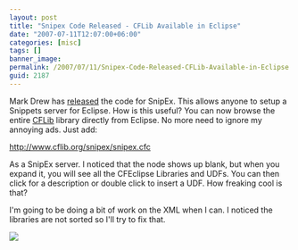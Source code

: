 ```yaml
---
layout: post
title: "Snipex Code Released - CFLib Available in Eclipse"
date: "2007-07-11T12:07:00+06:00"
categories: [misc]
tags: []
banner_image: 
permalink: /2007/07/11/Snipex-Code-Released-CFLib-Available-in-Eclipse
guid: 2187
---
```


Mark Drew has <a href="http://www.markdrew.co.uk/blog/index.cfm/2007/7/11/CFEclipses-SnipEx-server-components-released">released</a> the code for SnipEx. This allows anyone to setup a Snippets server for Eclipse. How is this useful? You can now browse the entire <a href="http://www.cflib.org">CFLib</a> library directly from Eclipse. No more need to ignore my annoying ads. Just add:

http://www.cflib.org/snipex/snipex.cfc

As a SnipEx server. I noticed that the node shows up blank, but when you expand it, you will see all the CFEclipse Libraries and UDFs. You can then click for a description or double click to insert a UDF. How freaking cool is that?

I'm going to be doing a bit of work on the XML when I can. I noticed the libraries are not sorted so I'll try to fix that. 

<img src="https://static.raymondcamden.com/images/cfecflib.jpg">